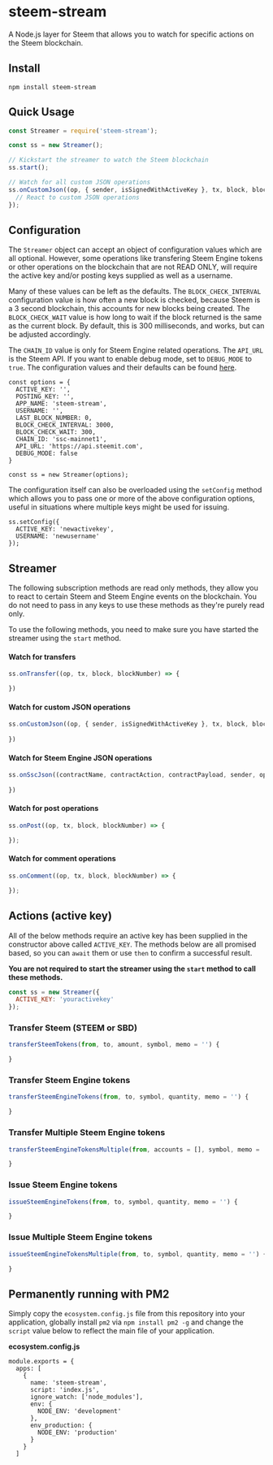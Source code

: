 # steem-stream

A Node.js layer for Steem that allows you to watch for specific actions on the Steem blockchain.

## Install

```shell
npm install steem-stream
```

## Quick Usage

```javascript
const Streamer = require('steem-stream');

const ss = new Streamer();

// Kickstart the streamer to watch the Steem blockchain
ss.start();

// Watch for all custom JSON operations
ss.onCustomJson((op, { sender, isSignedWithActiveKey }, tx, block, blockNumber) => {
  // React to custom JSON operations
});
```

## Configuration

The `Streamer` object can accept an object of configuration values which are all optional. However, some operations like transfering Steem Engine tokens or other operations on the blockchain that are not READ ONLY, will require the active key and/or posting keys supplied as well as a username.

Many of these values can be left as the defaults. The `BLOCK_CHECK_INTERVAL` configuration value is how often a new block is checked, because Steem is a 3 second blockchain, this accounts for new blocks being created. The `BLOCK_CHECK_WAIT` value is how long to wait if the block returned is the same as the current block. By default, this is 300 milliseconds, and works, but can be adjusted accordingly.

The `CHAIN_ID` value is only for Steem Engine related operations. The `API_URL` is the Steem API. If you want to enable debug mode, set to `DEBUG_MODE` to `true`. The configuration values and their defaults can be found [here](https://github.com/Vheissu/steem-stream/blob/master/config.js).

```
const options = {
  ACTIVE_KEY: '',
  POSTING_KEY: '',
  APP_NAME: 'steem-stream',
  USERNAME: '',
  LAST_BLOCK_NUMBER: 0,
  BLOCK_CHECK_INTERVAL: 3000,
  BLOCK_CHECK_WAIT: 300,
  CHAIN_ID: 'ssc-mainnet1',
  API_URL: 'https://api.steemit.com',
  DEBUG_MODE: false
}

const ss = new Streamer(options);
```

The configuration itself can also be overloaded using the `setConfig` method which allows you to pass one or more of the above configuration options, useful in situations where multiple keys might be used for issuing.

```
ss.setConfig({
  ACTIVE_KEY: 'newactivekey',
  USERNAME: 'newusername'
});
```

## Streamer

The following subscription methods are read only methods, they allow you to react to certain Steem and Steem Engine events on the blockchain. You do not need to pass in any keys to use these methods as they're purely read only.

To use the following methods, you need to make sure you have started the streamer using the `start` method.

#### Watch for transfers

```javascript
ss.onTransfer((op, tx, block, blockNumber) => {

})
```

#### Watch for custom JSON operations
```javascript
ss.onCustomJson((op, { sender, isSignedWithActiveKey }, tx, block, blockNumber) => {
  
})
```

#### Watch for Steem Engine JSON operations
```javascript
ss.onSscJson((contractName, contractAction, contractPayload, sender, op, tx, block, blockNumber) => {
  
})
```

#### Watch for post operations
```javascript
ss.onPost((op, tx, block, blockNumber) => {

});
```

#### Watch for comment operations
```javascript
ss.onComment((op, tx, block, blockNumber) => {

});
```

## Actions (active key)

All of the below methods require an active key has been supplied in the constructor above called `ACTIVE_KEY`. The methods below are all promised based, so you can `await` them or use `then` to confirm a successful result.

**You are not required to start the streamer using the `start` method to call these methods.**

```javascript
const ss = new Streamer({
  ACTIVE_KEY: 'youractivekey'
});
```

### Transfer Steem (STEEM or SBD)
```javascript
transferSteemTokens(from, to, amount, symbol, memo = '') {

}
```

### Transfer Steem Engine tokens
```javascript
transferSteemEngineTokens(from, to, symbol, quantity, memo = '') {

}
```

### Transfer Multiple Steem Engine tokens
```javascript
transferSteemEngineTokensMultiple(from, accounts = [], symbol, memo = '') {

}
```

### Issue Steem Engine tokens
```javascript
issueSteemEngineTokens(from, to, symbol, quantity, memo = '') {

}
```

### Issue Multiple Steem Engine tokens
```javascript
issueSteemEngineTokensMultiple(from, to, symbol, quantity, memo = '') {

}
```

## Permanently running with PM2

Simply copy the `ecosystem.config.js` file from this repository into your application, globally install `pm2` via `npm install pm2 -g` and change the `script` value below to reflect the main file of your application.

**ecosystem.config.js**

```
module.exports = {
  apps: [
    {
      name: 'steem-stream',
      script: 'index.js',
      ignore_watch: ['node_modules'],
      env: {
        NODE_ENV: 'development'
      },
      env_production: {
        NODE_ENV: 'production'
      }
    }
  ]
```